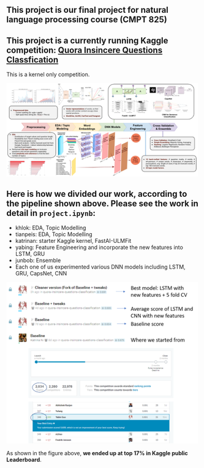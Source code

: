 ## This project is our final project for natural language processing course (CMPT 825)
## This project is a currently running Kaggle competition: [Quora Insincere Questions Classfication](https://www.kaggle.com/c/quora-insincere-questions-classification)
This is a kernel only competition.

<img src="./images/approach.png" alt="result" width="500"/>  

## **Here is how we divided our work**, according to the pipeline shown above. Please see the work in detail in `project.ipynb`: 
- khlok: EDA, Topic Modelling
- tianpeis: EDA, Topic Modelling
- katrinan: starter Kaggle kernel, FastAI-ULMFit  
- yabing: Feature Engineering and incorporate the new features into LSTM, GRU
- junbob: Ensemble
- Each one of us experimented various DNN models including LSTM, GRU, CapsNet, CNN

<img src="./images/result.png" alt="result" width="500"/>

As shown in the figure above, **we ended up at top 17% in Kaggle public Leaderboard**.